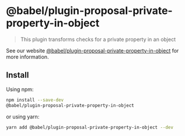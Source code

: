 # @babel/plugin-proposal-private-property-in-object

> This plugin transforms checks for a private property in an object

See our website [@babel/plugin-proposal-private-property-in-object](https://babeljs.io/docs/en/next/babel-plugin-proposal-private-property-in-object.html) for more information.

## Install

Using npm:

```sh
npm install --save-dev
@babel/plugin-proposal-private-property-in-object
```

or using yarn:

```sh
yarn add @babel/plugin-proposal-private-property-in-object --dev
```
